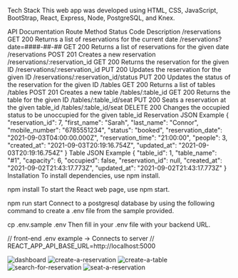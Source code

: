 Tech Stack
This web app was developed using HTML, CSS, JavaScript, BootStrap, React, Express, Node, PostgreSQL, and Knex.

API Documentation
Route	Method	Status Code	Description
/reservations	GET	200	Returns a list of reservations for the current date
/reservations?date=####-##-##	GET	200	Returns a list of reservations for the given date
/reservations	POST	201	Creates a new reservation
/reservations/:reservation_id	GET	200	Returns the reservation for the given ID
/reservations/:reservation_id	PUT	200	Updates the reservation for the given ID
/reservations/:reservation_id/status	PUT	200	Updates the status of the reservation for the given ID
/tables	GET	200	Returns a list of tables
/tables	POST	201	Creates a new table
/tables/:table_id	GET	200	Returns the table for the given ID
/tables/:table_id/seat	PUT	200	Seats a reservation at the given table_id
/tables/:table_id/seat	DELETE	200	Changes the occupied status to be unoccupied for the given table_id
Reservation JSON Example
{
   "reservation_id": 7,
   "first_name": "Sarah",
   "last_name": "Connor",
   "mobile_number": "6785551234",
   "status": "booked",
   "reservation_date": "2021-09-03T04:00:00.000Z",
   "reservation_time": "21:00:00",
   "people": 3,
   "created_at": "2021-09-03T20:19:16.754Z",
   "updated_at": "2021-09-03T20:19:16.754Z"
}
Table JSON Example
{
  "table_id": 1,
   "table_name": "#1",
   "capacity": 6,
   "occupied": false,
   "reservation_id": null,
   "created_at": "2021-09-02T21:43:17.773Z",
   "updated_at": "2021-09-02T21:43:17.773Z"
}
Installation
To install dependencies, use npm install.

npm install
To start the React web page, use npm start.

npm run start
Connect to a postgresql database by using the following command to create a .env file from the sample provided.

cp .env.sample .env
Then fill in your .env file with your backend URL.

// front-end .env example -> Connects to server
// REACT_APP_API_BASE_URL=http://localhost:5000



![dashboard](https://user-images.githubusercontent.com/71313420/133494496-7e7d42d8-5c0c-472f-8cd9-0995a9b9f6da.png)
![create-a-reservation](https://user-images.githubusercontent.com/71313420/133494491-629fd7cb-86c4-4b7e-844f-2503f11d6f6a.png)
![create-a-table](https://user-images.githubusercontent.com/71313420/133494492-a1415c6d-0c2a-41a6-ba0c-3a3f856de897.png)
![search-for-reservation](https://user-images.githubusercontent.com/71313420/133494498-c131dd46-a263-408b-925e-d55281a427c5.png)
![seat-a-reservation](https://user-images.githubusercontent.com/71313420/133494500-d7ca6477-9023-4d98-a055-dd8299847970.png)

